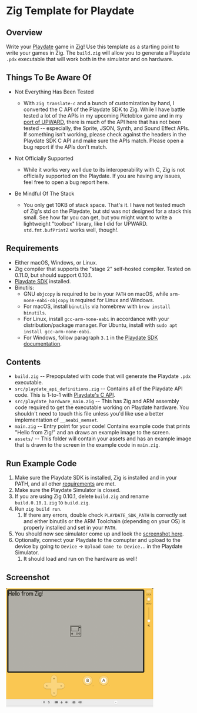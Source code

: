 # Zig Template for Playdate

## Overview
Write your [Playdate](https://play.date) game in [Zig](https://ziglang.org)!  Use this template as a starting point to write your games in Zig.  The `build.zig` will allow you to generate a Playdate `.pdx` executable that will work both in the simulator and on hardware.

## Things To Be Aware Of
- Not Everything Has Been Tested
    - With `zig translate-c` and a bunch of customization by hand, I converted the C API of the Playdate SDK to Zig.  While I have battle tested a lot of the APIs in my upcoming Pictoblox game and in my [port of UPWARD](https://github.com/DanB91/Upward-for-Playdate), there is much of the API here that has not been tested -- especially, the Sprite, JSON, Synth, and Sound Effect APIs.  If something isn't working, please check against the headers in the Playdate SDK C API and make sure the APIs match. Please open a bug report if the APIs don't match.

- Not Officially Supported
    - While it works very well due to its interoperability with C, Zig is not officially supported on the Playdate.  If you are having any issues, feel free to open a bug report here.

- Be Mindful Of The Stack
    - You only get 10KB of stack space. That's it. I have not tested much of Zig's std on the Playdate, but std was not designed for a stack this small. See how far you can get, but you might want to write a lightweight "toolbox" library, like I did for UPWARD.  `std.fmt.bufPrintZ` works well, though!.

##  <a name="Requirements"></a>Requirements
- Either macOS, Windows, or Linux.
- Zig compiler that supports the "stage 2" self-hosted compiler.  Tested on 0.11.0, but should support 0.10.1.
- [Playdate SDK](https://play.date/dev/) installed.
- Binutils:
    - GNU `objcopy` is required to be in your `PATH` on macOS, while `arm-none-eabi-objcopy` is required for Linux and Windows.
    - For macOS, install `binutils` via homebrew with `brew install binutils`.
    - For Linux, install `gcc-arm-none-eabi` in accordance with your distribution/package manager. For Ubuntu, install with `sudo apt install gcc-arm-none-eabi`.
    - For Windows, follow paragraph `3.1` in the [Playdate SDK documentation](https://sdk.play.date/1.12.3/Inside%20Playdate%20with%20C.html#_install_development_tools).

## Contents
- `build.zig` -- Prepopulated with code that will generate the Playdate `.pdx` executable.
- `src/playdate_api_definitions.zig` -- Contains all of the Playdate API code.  This is 1-to-1 with [Playdate's C API](https://sdk.play.date/1.12.3/Inside%20Playdate%20with%20C.html).
- `src/playdate_hardware_main.zig` -- This has Zig and ARM assembly code required to get the executable working on Playdate hardware.  You shouldn't need to touch this file unless you'd like use a better implementation of `__aeabi_memset`.
- `main.zig` -- Entry point for your code!  Contains example code that prints "Hello from Zig!" and an draws an example image to the screen.
- `assets/` -- This folder will contain your assets and has an example image that is drawn to the screen in the example code in `main.zig`.

## Run Example Code
1. Make sure the Playdate SDK is installed, Zig is installed and in your PATH, and all other [requirements](#Requirements) are met.
1. Make sure the Playdate Simulator is closed.
1. If you are using Zig 0.10.1, delete `build.zig` and rename `build.0.10.1.zig` to `build.zig`.
1. Run `zig build run`.
    1. If there any errors, double check `PLAYDATE_SDK_PATH` is correctly set and either binutils or the ARM Toolchain (depending on your OS) is properly installed and set in your `PATH`.
1. You should now see simulator come up and look the [screenshot here](#Screenshot).
1. Optionally, connect your Playdate to the comupter and upload to the device by going to `Device` -> `Upload Game to Device..` in the Playdate Simulator.
    1. It should load and run on the hardware as well!


## <a name="Screenshot"></a>Screenshot
<img src="readme_res/screenshot.png" alt="isolated" width="400"/>
